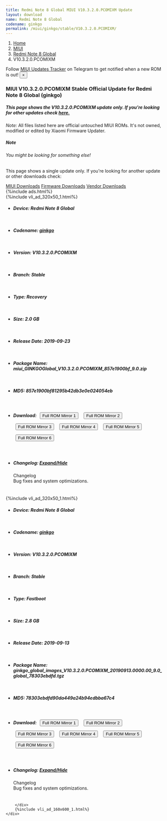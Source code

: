 ```yaml
---
title: Redmi Note 8 Global MIUI V10.3.2.0.PCOMIXM Update
layout: download
name: Redmi Note 8 Global
codename: ginkgo
permalink: /miui/ginkgo/stable/V10.3.2.0.PCOMIXM/
---
```

<nav aria-label="breadcrumb">
    <ol class="breadcrumb">
        <li class="breadcrumb-item"><a href="/">Home</a></li>
        <li class="breadcrumb-item"><a href="/miui/">MIUI</a></li>
        <li class="breadcrumb-item"><a href="/miui/ginkgo/">Redmi Note 8 Global</a></li>
        <li class="breadcrumb-item active" aria-current="page">V10.3.2.0.PCOMIXM</li>
    </ol>
</nav>
<div class="alert alert-primary alert-dismissible fade show" role="alert">
    Follow <a href="https://t.me/MIUIUpdatesTracker" class="alert-link">MIUI Updates Tracker</a> on Telegram to get
    notified when a new ROM is out!
    <button type="button" class="close" data-dismiss="alert" aria-label="Close">
        <span aria-hidden="true">&times;</span>
    </button>
</div>
<div class="col-12 mx-auto">
    <h3 class="title bg-light p-2 rounded">MIUI V10.3.2.0.PCOMIXM Stable Official Update for Redmi Note 8 Global (ginkgo)</h3>
    <h5>This page shows the V10.3.2.0.PCOMIXM update only. If you're looking for other updates check
        <a href="/miui/ginkgo/">here.</a></h5>
    <p><i>Note: </i>All files listed here are official untouched MIUI ROMs.
        It's not owned, modified or edited by Xiaomi Firmware Updater.</p>
    <div class="card">
        <div class="card-body">
            <h5 class="card-title">Note</h5>
            <h6 class="card-subtitle mb-2 text-muted">You might be looking for something else!</h6>
            <p class="card-text">This page shows a single update only.
                If you're looking for another update or other downloads check:</p>
            <a href="/miui/" class="card-link">MIUI Downloads</a>
            <a href="/firmware/" class="card-link">Firmware Downloads</a>
            <a href="/vendor/" class="card-link">Vendor Downloads</a>
        </div>
    </div>
    {%include ads.html%}
    <div class="row justify-content-center">
        <div class="col-10" id="downloads">
                    <div class="card card-body">
            {%include vli_ad_320x50_1.html%}
            <ul class="list-unstyled">
                <li style="padding-bottom: 10px;">
                    <h5><b>Device: </b>Redmi Note 8 Global</h5>
                </li>
                <li style="padding-bottom: 10px;">
                    <h5><b>Codename: </b> <a href="/miui/ginkgo/" target="_blank">ginkgo</a> </h5>
                </li>
                <li style="padding-bottom: 10px;">
                    <h5><b>Version: </b>V10.3.2.0.PCOMIXM</h5>
                </li>
                <li style="padding-bottom: 10px;">
                    <h5><b>Branch: </b>Stable</h5>
                </li>
                <li style="padding-bottom: 10px;">
                    <h5><b>Type: </b>Recovery</h5>
                </li>
                <li style="padding-bottom: 10px;">
                    <h5><b>Size: </b>2.0 GB</h5>
                </li>
                <li style="padding-bottom: 10px;">
                    <h5><b>Release Date: </b>2019-09-23</h5>
                </li>
                <li style="padding-bottom: 10px;">
                    <h5><b>Package Name: </b><span id="filename" class="text-dark">miui_GINKGOGlobal_V10.3.2.0.PCOMIXM_857e1900bf_9.0.zip</span></h5>
                </li>
                <li style="padding-bottom: 10px;">
                    <h5><b>MD5: </b><span id="md5" class="text-muted">857e1900bf81295b42db3e0e024054eb</span></h5>
                </li>
                <li style="padding-bottom: 10px;">
                    <h5><b>Download: </b> <button type="button" id="download" class="btn btn-primary" style="margin: 7px;" onclick="window.open('https://cdn-ota.azureedge.net/V10.3.2.0.PCOMIXM/miui_GINKGOGlobal_V10.3.2.0.PCOMIXM_857e1900bf_9.0.zip', '_blank');"><i class="fa fa-download"></i> Full ROM Mirror 1</button> <button type="button" id="download" class="btn btn-primary" style="margin: 7px;" onclick="window.open('https://cdnorg.d.miui.com/V10.3.2.0.PCOMIXM/miui_GINKGOGlobal_V10.3.2.0.PCOMIXM_857e1900bf_9.0.zip', '_blank');"><i class="fa fa-download"></i> Full ROM Mirror 2</button> <button type="button" id="download" class="btn btn-primary" style="margin: 7px;" onclick="window.open('https://bkt-sgp-miui-ota-update-alisgp.oss-ap-southeast-1.aliyuncs.com/V10.3.2.0.PCOMIXM/miui_GINKGOGlobal_V10.3.2.0.PCOMIXM_857e1900bf_9.0.zip', '_blank');"><i class="fa fa-download"></i> Full ROM Mirror 3</button> <button type="button" id="download" class="btn btn-primary" style="margin: 7px;" onclick="window.open('https://bn.d.miui.com/V10.3.2.0.PCOMIXM/miui_GINKGOGlobal_V10.3.2.0.PCOMIXM_857e1900bf_9.0.zip', '_blank');"><i class="fa fa-download"></i> Full ROM Mirror 4</button> <button type="button" id="download" class="btn btn-primary" style="margin: 7px;" onclick="window.open('https://bigota.d.miui.com/V10.3.2.0.PCOMIXM/miui_GINKGOGlobal_V10.3.2.0.PCOMIXM_857e1900bf_9.0.zip', '_blank');"><i class="fa fa-download"></i> Full ROM Mirror 5</button> <button type="button" id="download" class="btn btn-primary" style="margin: 7px;" onclick="window.open('https://hugeota.d.miui.com/V10.3.2.0.PCOMIXM/miui_GINKGOGlobal_V10.3.2.0.PCOMIXM_857e1900bf_9.0.zip', '_blank');"><i class="fa fa-download"></i> Full ROM Mirror 6</button></h5>
                </li>
                <li style="padding-bottom: 10px;">
                    <h5><b>Changelog: </b><a href="#ginkgo_1_changelog" data-toggle="collapse" role="button"
                            aria-expanded="false" aria-controls="ginkgo_1_changelog"> <i class="fa fa-arrow-down"
                                aria-hidden="true"></i> Expand/Hide</a></h5>
                    <div class="collapse" id="ginkgo_1_changelog">
                        <p id="changelog_text">Changelog<br>Bug fixes and system optimizations.</p>
                    </div>
                </li>
            </ul>
        </div>
        <div class="card card-body">
            {%include vli_ad_320x50_1.html%}
            <ul class="list-unstyled">
                <li style="padding-bottom: 10px;">
                    <h5><b>Device: </b>Redmi Note 8 Global</h5>
                </li>
                <li style="padding-bottom: 10px;">
                    <h5><b>Codename: </b> <a href="/miui/ginkgo/" target="_blank">ginkgo</a> </h5>
                </li>
                <li style="padding-bottom: 10px;">
                    <h5><b>Version: </b>V10.3.2.0.PCOMIXM</h5>
                </li>
                <li style="padding-bottom: 10px;">
                    <h5><b>Branch: </b>Stable</h5>
                </li>
                <li style="padding-bottom: 10px;">
                    <h5><b>Type: </b>Fastboot</h5>
                </li>
                <li style="padding-bottom: 10px;">
                    <h5><b>Size: </b>2.8 GB</h5>
                </li>
                <li style="padding-bottom: 10px;">
                    <h5><b>Release Date: </b>2019-09-13</h5>
                </li>
                <li style="padding-bottom: 10px;">
                    <h5><b>Package Name: </b><span id="filename" class="text-dark">ginkgo_global_images_V10.3.2.0.PCOMIXM_20190913.0000.00_9.0_global_78303ebdfd.tgz</span></h5>
                </li>
                <li style="padding-bottom: 10px;">
                    <h5><b>MD5: </b><span id="md5" class="text-muted">78303ebdfd90da449a24b94edbba67c4</span></h5>
                </li>
                <li style="padding-bottom: 10px;">
                    <h5><b>Download: </b> <button type="button" id="download" class="btn btn-primary" style="margin: 7px;" onclick="window.open('https://cdn-ota.azureedge.net/V10.3.2.0.PCOMIXM/ginkgo_global_images_V10.3.2.0.PCOMIXM_20190913.0000.00_9.0_global_78303ebdfd.tgz', '_blank');"><i class="fa fa-download"></i> Full ROM Mirror 1</button> <button type="button" id="download" class="btn btn-primary" style="margin: 7px;" onclick="window.open('https://cdnorg.d.miui.com/V10.3.2.0.PCOMIXM/ginkgo_global_images_V10.3.2.0.PCOMIXM_20190913.0000.00_9.0_global_78303ebdfd.tgz', '_blank');"><i class="fa fa-download"></i> Full ROM Mirror 2</button> <button type="button" id="download" class="btn btn-primary" style="margin: 7px;" onclick="window.open('https://bkt-sgp-miui-ota-update-alisgp.oss-ap-southeast-1.aliyuncs.com/V10.3.2.0.PCOMIXM/ginkgo_global_images_V10.3.2.0.PCOMIXM_20190913.0000.00_9.0_global_78303ebdfd.tgz', '_blank');"><i class="fa fa-download"></i> Full ROM Mirror 3</button> <button type="button" id="download" class="btn btn-primary" style="margin: 7px;" onclick="window.open('https://bn.d.miui.com/V10.3.2.0.PCOMIXM/ginkgo_global_images_V10.3.2.0.PCOMIXM_20190913.0000.00_9.0_global_78303ebdfd.tgz', '_blank');"><i class="fa fa-download"></i> Full ROM Mirror 4</button> <button type="button" id="download" class="btn btn-primary" style="margin: 7px;" onclick="window.open('https://bigota.d.miui.com/V10.3.2.0.PCOMIXM/ginkgo_global_images_V10.3.2.0.PCOMIXM_20190913.0000.00_9.0_global_78303ebdfd.tgz', '_blank');"><i class="fa fa-download"></i> Full ROM Mirror 5</button> <button type="button" id="download" class="btn btn-primary" style="margin: 7px;" onclick="window.open('https://hugeota.d.miui.com/V10.3.2.0.PCOMIXM/ginkgo_global_images_V10.3.2.0.PCOMIXM_20190913.0000.00_9.0_global_78303ebdfd.tgz', '_blank');"><i class="fa fa-download"></i> Full ROM Mirror 6</button></h5>
                </li>
                <li style="padding-bottom: 10px;">
                    <h5><b>Changelog: </b><a href="#ginkgo_2_changelog" data-toggle="collapse" role="button"
                            aria-expanded="false" aria-controls="ginkgo_2_changelog"> <i class="fa fa-arrow-down"
                                aria-hidden="true"></i> Expand/Hide</a></h5>
                    <div class="collapse" id="ginkgo_2_changelog">
                        <p id="changelog_text">Changelog<br>Bug fixes and system optimizations.</p>
                    </div>
                </li>
            </ul>
        </div>

        </div>
        {%include vli_ad_160x600_1.html%}
    </div>
</div>
